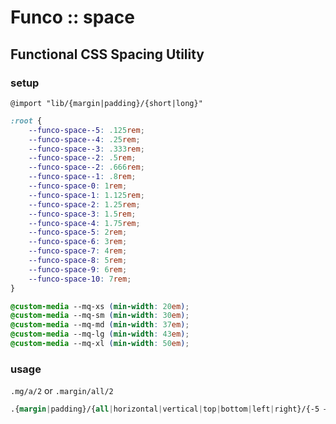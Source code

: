 # Funco :: space

## Functional CSS Spacing Utility

### setup

`@import "lib/{margin|padding}/{short|long}"`

```css
:root {
	--funco-space--5: .125rem;
	--funco-space--4: .25rem;
	--funco-space--3: .333rem;
	--funco-space--2: .5rem;
	--funco-space--2: .666rem;
	--funco-space--1: .8rem;
	--funco-space-0: 1rem;
	--funco-space-1: 1.125rem;
	--funco-space-2: 1.25rem;
	--funco-space-3: 1.5rem;
	--funco-space-4: 1.75rem;
	--funco-space-5: 2rem;
	--funco-space-6: 3rem;
	--funco-space-7: 4rem;
	--funco-space-8: 5rem;
	--funco-space-9: 6rem;
	--funco-space-10: 7rem;
}

@custom-media --mq-xs (min-width: 20em);
@custom-media --mq-sm (min-width: 30em);
@custom-media --mq-md (min-width: 37em);
@custom-media --mq-lg (min-width: 43em);
@custom-media --mq-xl (min-width: 50em);
```

### usage

`.mg/a/2` or `.margin/all/2`

```css
.{margin|padding}/{all|horizontal|vertical|top|bottom|left|right}/{-5 – 10|none}{@xs|sm|md|lg|xl}
```
